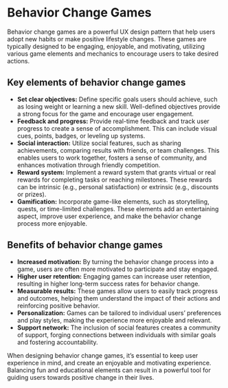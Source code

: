 # Behavior Change Games

Behavior change games are a powerful UX design pattern that help users adopt new habits or make positive lifestyle changes. These games are typically designed to be engaging, enjoyable, and motivating, utilizing various game elements and mechanics to encourage users to take desired actions.

## Key elements of behavior change games

- **Set clear objectives:** Define specific goals users should achieve, such as losing weight or learning a new skill. Well-defined objectives provide a strong focus for the game and encourage user engagement.
- **Feedback and progress:** Provide real-time feedback and track user progress to create a sense of accomplishment. This can include visual cues, points, badges, or leveling up systems.
- **Social interaction:** Utilize social features, such as sharing achievements, comparing results with friends, or team challenges. This enables users to work together, fosters a sense of community, and enhances motivation through friendly competition.
- **Reward system:** Implement a reward system that grants virtual or real rewards for completing tasks or reaching milestones. These rewards can be intrinsic (e.g., personal satisfaction) or extrinsic (e.g., discounts or prizes).
- **Gamification:** Incorporate game-like elements, such as storytelling, quests, or time-limited challenges. These elements add an entertaining aspect, improve user experience, and make the behavior change process more enjoyable.

## Benefits of behavior change games

- **Increased motivation:** By turning the behavior change process into a game, users are often more motivated to participate and stay engaged.
- **Higher user retention:** Engaging games can increase user retention, resulting in higher long-term success rates for behavior change.
- **Measurable results:** These games allow users to easily track progress and outcomes, helping them understand the impact of their actions and reinforcing positive behavior.
- **Personalization:** Games can be tailored to individual users’ preferences and play styles, making the experience more enjoyable and relevant.
- **Support network:** The inclusion of social features creates a community of support, forging connections between individuals with similar goals and fostering accountability.

When designing behavior change games, it’s essential to keep user experience in mind, and create an enjoyable and motivating experience. Balancing fun and educational elements can result in a powerful tool for guiding users towards positive change in their lives.
